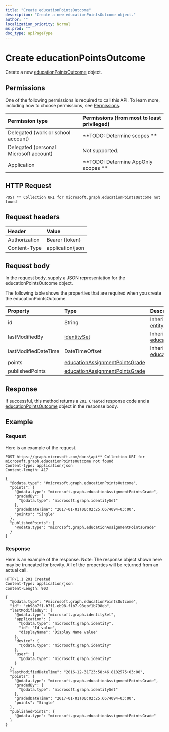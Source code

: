 ```yaml
---
title: "Create educationPointsOutcome"
description: "Create a new educationPointsOutcome object."
author: ""
localization_priority: Normal
ms.prod: ""
doc_type: apiPageType
---
```


# Create educationPointsOutcome

Create a new [educationPointsOutcome](../resources/educationpointsoutcome.md) object.

## Permissions
One of the following permissions is required to call this API. To learn more, including how to choose permissions, see [Permissions](/concepts/permissions-reference.md).

|Permission type|Permissions (from most to least privileged)|
|:---|:---|
|Delegated (work or school account)|**TODO: Determine scopes **|
|Delegated (personal Microsoft account)|Not supported.|
|Application|**TODO: Determine AppOnly scopes **|

## HTTP Request
<!-- {
  "blockType": "ignored"
}
-->
``` http
POST ** Collection URI for microsoft.graph.educationPointsOutcome not found
```

## Request headers
|Header|Value|
|:---|:---|
|Authorization|Bearer {token}|
|Content-Type|application/json|

## Request body
In the request body, supply a JSON representation for the educationPointsOutcome object.

The following table shows the properties that are required when you create the educationPointsOutcome.

|Property|Type|Description|
|:---|:---|:---|
|id|String| Inherited from [entity](../resources/entity.md)|
|lastModifiedBy|[identitySet](../resources/identitySet.md)| Inherited from [educationOutcome](../resources/educationOutcome.md)|
|lastModifiedDateTime|DateTimeOffset| Inherited from [educationOutcome](../resources/educationOutcome.md)|
|points|[educationAssignmentPointsGrade](../resources/educationAssignmentPointsGrade.md)||
|publishedPoints|[educationAssignmentPointsGrade](../resources/educationAssignmentPointsGrade.md)||



## Response
If successful, this method returns a `201 Created` response code and a [educationPointsOutcome](../resources/educationpointsoutcome.md) object in the response body.

## Example

### Request
Here is an example of the request.
<!-- {
  "blockType": "request",
  "name": "create_educationpointsoutcome_from_"
}
-->
``` http
POST https://graph.microsoft.com/docs\api** Collection URI for microsoft.graph.educationPointsOutcome not found
Content-type: application/json
Content-length: 417

{
  "@odata.type": "#microsoft.graph.educationPointsOutcome",
  "points": {
    "@odata.type": "microsoft.graph.educationAssignmentPointsGrade",
    "gradedBy": {
      "@odata.type": "microsoft.graph.identitySet"
    },
    "gradedDateTime": "2017-01-01T00:02:25.6674094+03:00",
    "points": "Single"
  },
  "publishedPoints": {
    "@odata.type": "microsoft.graph.educationAssignmentPointsGrade"
  }
}
```

### Response
Here is an example of the response. Note: The response object shown here may be truncated for brevity. All of the properties will be returned from an actual call.
<!-- {
  "blockType": "response",
  "truncated": true,
  "@odata.type": "microsoft.graph.educationpointsoutcome"
}
-->
``` http
HTTP/1.1 201 Created
Content-Type: application/json
Content-Length: 903

{
  "@odata.type": "#microsoft.graph.educationPointsOutcome",
  "id": "eb98b7f1-b7f1-eb98-f1b7-98ebf1b798eb",
  "lastModifiedBy": {
    "@odata.type": "microsoft.graph.identitySet",
    "application": {
      "@odata.type": "microsoft.graph.identity",
      "id": "Id value",
      "displayName": "Display Name value"
    },
    "device": {
      "@odata.type": "microsoft.graph.identity"
    },
    "user": {
      "@odata.type": "microsoft.graph.identity"
    }
  },
  "lastModifiedDateTime": "2016-12-31T23:58:46.8102575+03:00",
  "points": {
    "@odata.type": "microsoft.graph.educationAssignmentPointsGrade",
    "gradedBy": {
      "@odata.type": "microsoft.graph.identitySet"
    },
    "gradedDateTime": "2017-01-01T00:02:25.6674094+03:00",
    "points": "Single"
  },
  "publishedPoints": {
    "@odata.type": "microsoft.graph.educationAssignmentPointsGrade"
  }
}
```

